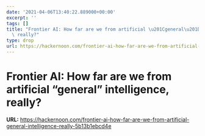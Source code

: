 ```yaml
---
date: '2021-04-06T13:40:22.889000+00:00'
excerpt: ''
tags: []
title: "Frontier AI: How far are we from artificial \u201Cgeneral\u201D intelligence,\
  \ really?"
type: drop
url: https://hackernoon.com/frontier-ai-how-far-are-we-from-artificial-general-intelligence-really-5b13b1ebcd4e
---
```


# Frontier AI: How far are we from artificial “general” intelligence, really?

**URL:** https://hackernoon.com/frontier-ai-how-far-are-we-from-artificial-general-intelligence-really-5b13b1ebcd4e
